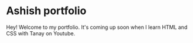 # Ashish portfolio

Hey! Welcome to my portfolio. It's coming up soon when I learn HTML and CSS with Tanay on Youtube.






